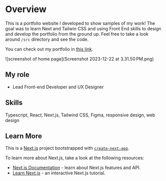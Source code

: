 # Overview

This is a portfolio website I developed to show samples of my work! The goal was to learn Next and Tailwin CSS and using Front End skills to design and develop the portfolio from the ground up. Feel free to take a look around `/src` directory and see the code.

You can check out my portfolio in [this link](https://www.danielgraugnard.com/).

![screenshot of home page](Screenshot 2023-12-22 at 3.31.50 PM.png)

## My role

- Lead Front-end Developer and UX Designer

## Skills

Typescript, React, Next.js, Tailwind CSS, Figma, responsive design, web design

## Learn More

This is a [Next.js](https://nextjs.org/) project bootstrapped with [`create-next-app`](https://github.com/vercel/next.js/tree/canary/packages/create-next-app).

To learn more about Next.js, take a look at the following resources:

- [Next.js Documentation](https://nextjs.org/docs) - learn about Next.js features and API.
- [Learn Next.js](https://nextjs.org/learn) - an interactive Next.js tutorial.
